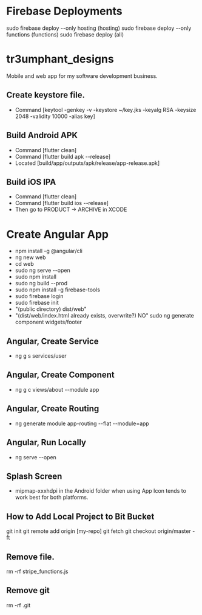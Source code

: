 # Firebase Deployments
sudo firebase deploy --only hosting (hosting)
sudo firebase deploy --only functions (functions)
sudo firebase deploy (all)

# tr3umphant_designs

Mobile and web app for my software development business.

## Create keystore file.
- Command [keytool -genkey -v -keystore ~/key.jks -keyalg RSA -keysize 2048 -validity 10000 -alias key]

## Build Android APK
- Command [flutter clean]
- Command [flutter build apk --release]
- Located [build/app/outputs/apk/release/app-release.apk]

## Build iOS IPA
- Command [flutter clean]
- Command [flutter build ios --release]
- Then go to PRODUCT -> ARCHIVE in XCODE

# Create Angular App
- npm install -g @angular/cli
- ng new web
- cd web
- sudo ng serve --open
- sudo npm install
- sudo ng build --prod
- sudo npm install -g firebase-tools
- sudo firebase login
- sudo firebase init
- "(public directory) dist/web" 
- "(dist/web/index.html already exists, overwrite?) NO"
sudo ng generate component widgets/footer

## Angular, Create Service
- ng g s services/user

## Angular, Create Component
- ng g c views/about --module app

## Angular, Create Routing
- ng generate module app-routing --flat --module=app

## Angular, Run Locally
- ng serve --open

## Splash Screen
- mipmap-xxxhdpi in the Android folder when using App Icon tends to work best for both platforms.

## How to Add Local Project to Bit Bucket
git init
git remote add origin [my-repo]
git fetch
git checkout origin/master -ft

## Remove file.
rm -rf stripe_functions.js

## Remove git
rm -rf .git

